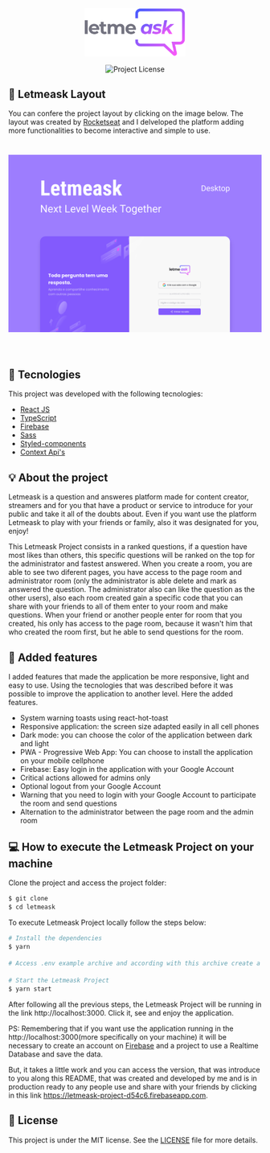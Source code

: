 <p align="center">
  <img alt="Letmeask" src="https://raw.githubusercontent.com/davilucena222/letmeask/e4b3368d3093bd3517bbe8d89f0e71021519b9f7/src/assets/images/logo.svg" width="200px">
</p>

<p align="center">
  <img  src="https://img.shields.io/static/v1?label=license&message=MIT&color=8257E5&labelColor=000000" alt="Project License">   
</p>

## 🔖 Letmeask Layout
You can confere the project layout by clicking on the image below. The layout was created by <a href="https://www.rocketseat.com.br">Rocketseat</a> and I delveloped the platform adding more functionalities to become interactive and simple to use.

<h1 align="center">
    <img alt="Letmeask" src="https://raw.githubusercontent.com/davilucena222/letmeask/2aac19583e9569b79243acc8b7ac1f3e875e3de5/src/assets/images/Capa.svg" />
</h1>

<br>

## 🔧 Tecnologies

This project was developed with the following tecnologies:

- [React JS](https://reactjs.org)
- [TypeScript](https://www.typescriptlang.org/)
- [Firebase](https://firebase.google.com/)
- [Sass](https://sass-lang.com)
- [Styled-components](https://styled-components.com)
- [Context Api's](https://pt-br.reactjs.org/docs/context.html)

## 💡 About the project 
Letmeask is a question and answeres platform made for content creator, streamers and for you that have a product or service to introduce for your public and take it all of the doubts about. Even if you want use the platform Letmeask to play with your friends or family, also it was designated for you, enjoy!

This Letmeask Project consists in a ranked questions, if a question have most likes than others, this specific questions will be ranked on the top for the administrator and fastest answered. When you create a room, you are able to see two diferent pages, you have access to the page room and administrator room (only the administrator is able delete and mark as answered the question. The administrator also can like the question as the other users), also each room created gain a specific code that you can share with your friends to all of them enter to your room and make questions. When your friend or another people enter for room that you created, his only has access to the page room, because it wasn't him that who created the room first, but he able to send questions for the room.

## 🚀 Added features
I added features that made the application be more responsive, light and easy to use. Using the tecnologies that was described before it was possible to improve the application to another level. Here the added features.

<ul>
  <li>
    System warning toasts using react-hot-toast
  </li>
  <li>
    Responsive application: the screen size adapted easily in all cell phones
  </li>
  <li>
    Dark mode: you can choose the color of the application between dark and light
  </li>
  <li>
    PWA - Progressive Web App: You can choose to install the application on your mobile cellphone
  </li>
  <li>
    Firebase: Easy login in the application with your Google Account
  </li>
  <li>
    Critical actions allowed for admins only
  </li>
  <li>
    Optional logout from your Google Account
  </li>
  <li>
    Warning that you need to login with your Google Account to participate the room and send questions
  </li>
  <li>
   Alternation to the administrator between the page room and the admin room
  </li>
</ul>

## 💻 How to execute the Letmeask Project on your machine

Clone the project and access the project folder:
```bash
$ git clone 
$ cd letmeask
```
To execute Letmeask Project locally follow the steps below:
```bash
# Install the dependencies
$ yarn

# Access .env example archive and according with this archive create a .env.local archive 

# Start the Letmeask Project
$ yarn start
```

After following all the previous steps, the Letmeask Project will be running in the link <a>http://localhost:3000</a>. Click it, see and enjoy the application.

PS: Remembering that if you want use the application running in the <a>http://localhost:3000</a>(more specifically on your machine) it will be necessary to create an account on [Firebase](https://firebase.google.com/) and a project to use a Realtime Database and save the data.

But, it takes a little work and you can access the version, that was introduce to you along this README, that was created and developed by me and is in production ready to any people use and share with your friends by clicking in this link <a>https://letmeask-project-d54c6.firebaseapp.com</a>.

## 📝 License

This project is under the MIT license. See the [LICENSE](LICENSE.md) file for more details.

